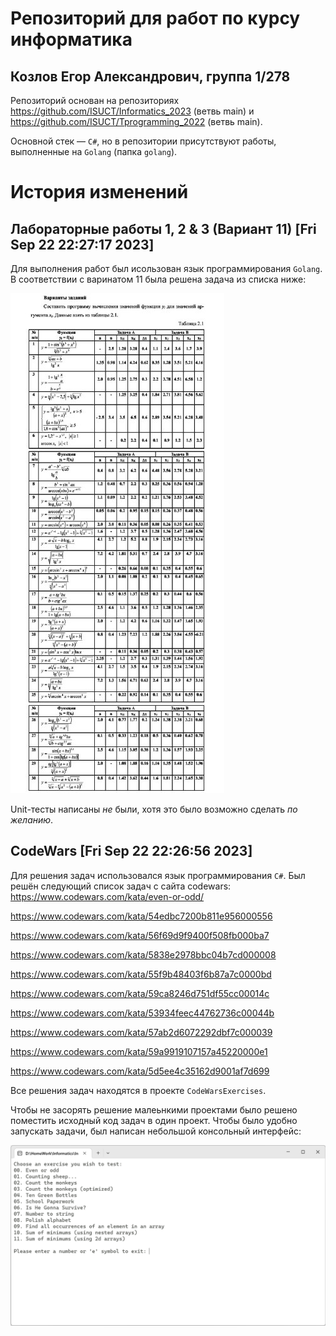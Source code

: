 # Репозиторий для работ по курсу информатика

## Козлов Егор Александрович, группа 1/278 

Репозиторий основан на репозиториях https://github.com/ISUCT/Informatics_2023 (ветвь main) и https://github.com/ISUCT/Tprogramming_2022 (ветвь main). 

Основной стек &mdash; `C#`, но в репозитории присутствуют работы, выполненные на `Golang` (папка `golang`).


# История изменений
## Лабораторные работы 1, 2 & 3 (Вариант 11) [Fri Sep 22 22:27:17 2023]
Для выполнения работ был исользован язык программирования `Golang`. В соответствии с варинатом 11 была решена задача из списка ниже:

![Список задач лабораторных работ](./illustrations/lab_1_2_3.jpg)

Unit-тесты написаны *не* были, хотя это было возможно сделать *по желанию*.

## CodeWars [Fri Sep 22 22:26:56 2023]
Для решения задач использовался язык программирования `C#`. Был решён следующий список задач с сайта codewars:
https://www.codewars.com/kata/even-or-odd/

https://www.codewars.com/kata/54edbc7200b811e956000556

https://www.codewars.com/kata/56f69d9f9400f508fb000ba7

https://www.codewars.com/kata/5838e2978bbc04b7cd000008


https://www.codewars.com/kata/55f9b48403f6b87a7c0000bd

https://www.codewars.com/kata/59ca8246d751df55cc00014c

https://www.codewars.com/kata/53934feec44762736c00044b

https://www.codewars.com/kata/57ab2d6072292dbf7c000039



https://www.codewars.com/kata/59a9919107157a45220000e1

https://www.codewars.com/kata/5d5ee4c35162d9001af7d699

Все решения задач находятся в проекте `CodeWarsExercises`. 

Чтобы не засорять решение малеьнкими проектами было решено поместить исходный код задач в один проект. Чтобы было удобно запускать задачи, был написан небольшой консольный интерфейс:

![Скриншот интерфейса](./illustrations/Codewars.png)
